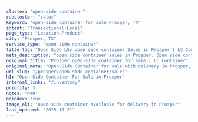 ```yaml
---
cluster: "open-side container"
subcluster: "sales"
keyword: "open-side container for sale Prosper, TX"
intent: "Transactional-Local"
page_type: "Location-Product"
city: "Prosper, TX"
service_type: "open side container"
title_tag: "Open Side L5y open side container Sales in Prosper | LC Container"
meta_description: "open side container sales in Prosper. Open side containers for oversized cargo. Fast delivery, competitive pricing. Serving open side container area. Quote ID: YNJ. Call (214) 524-4168 for your free quote today."
original_title: "Prosper open-side container for sale | LC Container"
original_meta: "Open-Side Container for sale with delivery in Prosper, TX. LC Container — local Since 2003. Get pricing today."
url_slug: "/prosper/open-side-container/sales"
h1: "Open-Side Container For Sale in Prosper"
internal_links: "/inventory"
priority: 3
notes: "NaN"
noindex: true
image_alt: "open side container available for delivery in Prosper"
last_updated: "2025-10-21"
---
```


<!-- TODO: Add unique city/inventory copy, images, and internal links here. -->

